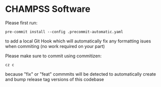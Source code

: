 # CHAMPSS Software

Please first run:
```
pre-commit install --config .precommit-automatic.yaml
```
to add a local Git Hook which will automatically fix any formatting isues when commiting (no work required on your part)

Please make sure to commit using commitizen:
```
cz c
```
because "fix" or "feat" commmits will be detected to automatically create and bump release tag versions of this codebase